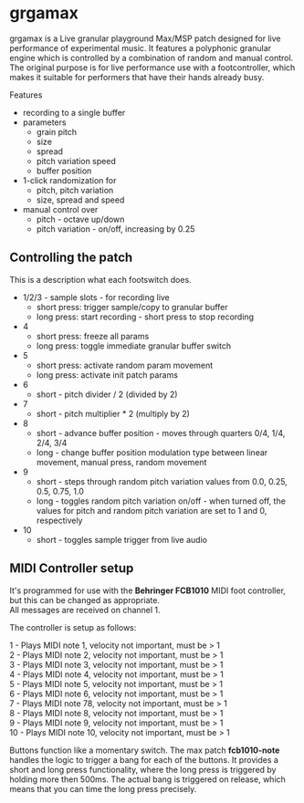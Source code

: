 # grgamax
grgamax is a Live granular playground Max/MSP patch designed for live performance of experimental music. It features a polyphonic granular engine which is controlled by a combination of random and manual control. The original purpose is for live performance use with a footcontroller, which makes it suitable for performers that have their hands already busy.

Features
* recording to a single buffer
* parameters
   * grain pitch
   * size
   * spread
   * pitch variation speed
   * buffer position
* 1-click randomization for
   * pitch, pitch variation
   * size, spread and speed
* manual control over
   *   pitch - octave up/down
   *   pitch variation - on/off, increasing by 0.25

## Controlling the patch

This is a description what each footswitch does.

* 1/2/3 - sample slots - for recording live
  - short press: trigger sample/copy to granular buffer
  - long press: start recording - short press to stop recording
* 4
   - short press: freeze all params
   - long press: toggle immediate granular buffer switch
* 5  
   - short press: activate random param movement
   - long press: activate init patch params
* 6
   - short - pitch divider / 2 (divided by 2)
* 7
   - short - pitch multiplier * 2 (multiply by 2)
* 8
   - short - advance buffer position - moves through quarters 0/4, 1/4, 2/4, 3/4
   - long - change buffer position modulation type between linear movement, manual press, random movement
* 9
   - short - steps through random pitch variation values from 0.0, 0.25, 0.5, 0.75, 1.0
   - long - toggles random pitch variation on/off - when turned off, the values for pitch and random pitch variation are set to 1 and 0, respectively
* 10
   - short - toggles sample trigger from live audio
   

## MIDI Controller setup

It's programmed for use with the **Behringer FCB1010** MIDI foot controller, but this can be changed as appropriate.   
All messages are received on channel 1.

The controller is setup as follows:

1 - Plays MIDI note 1, velocity not important, must be > 1  
2 - Plays MIDI note 2, velocity not important, must be > 1  
3 - Plays MIDI note 3, velocity not important, must be > 1  
4 - Plays MIDI note 4, velocity not important, must be > 1  
5 - Plays MIDI note 5, velocity not important, must be > 1  
6 - Plays MIDI note 6, velocity not important, must be > 1  
7 - Plays MIDI note 78, velocity not important, must be > 1  
8 - Plays MIDI note 8, velocity not important, must be > 1  
9 - Plays MIDI note 9, velocity not important, must be > 1  
10 - Plays MIDI note 10, velocity not important, must be > 1  

Buttons function like a momentary switch. The max patch **fcb1010-note** handles the logic to trigger a bang for each of the buttons. It provides a short and long press functionality, where the long press is triggered by holding more then 500ms. The actual bang is triggered on release, which means that you can time the long press precisely.
